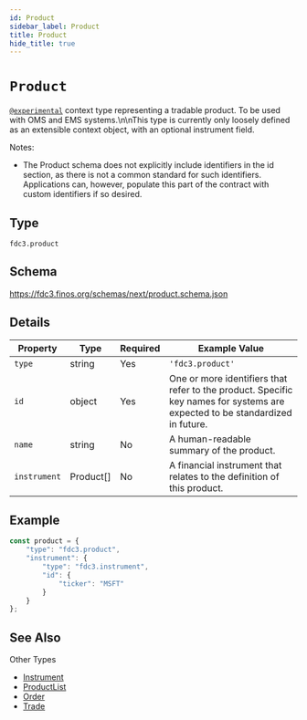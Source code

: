 ```yaml
---
id: Product
sidebar_label: Product
title: Product
hide_title: true
---
```

# `Product`

[`@experimental`](/docs/fdc3-compliance#experimental-features) context type representing a tradable product. To be used with OMS and EMS systems.\n\nThis type is currently only loosely defined as an extensible context object, with an optional instrument field.

Notes:

- The Product schema does not explicitly include identifiers in the id section, as there is not a common standard for such identifiers. Applications can, however, populate this part of the contract with custom identifiers if so desired.

## Type

`fdc3.product`

## Schema

<https://fdc3.finos.org/schemas/next/product.schema.json>

## Details

| Property     | Type       | Required | Example Value             |
|--------------|------------|----------|---------------------------|
| `type`       | string     | Yes      | `'fdc3.product'`        |
| `id`         | object     | Yes      | One or more identifiers that refer to the product. Specific key names for systems are expected to be standardized in future. |
| `name`       | string     | No       | A human-readable summary of the product. |
| `instrument` | Product[]  | No       | A financial instrument that relates to the definition of this product. |

## Example

```js
const product = {
    "type": "fdc3.product",
    "instrument": {
        "type": "fdc3.instrument",
        "id": {
            "ticker": "MSFT"
        }
    }
};
```

## See Also

Other Types

- [Instrument](Instrument)
- [ProductList](ProductList)
- [Order](Order)
- [Trade](Trade)

